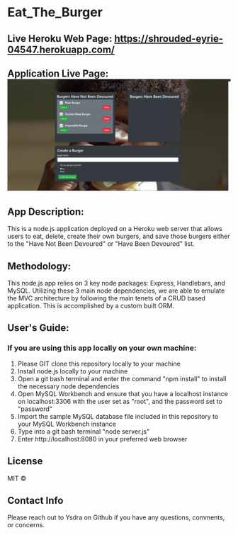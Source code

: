 # Eat_The_Burger

## Live Heroku Web Page: https://shrouded-eyrie-04547.herokuapp.com/

## Application Live Page: ![Burger App](https://github.com/Ysdra/Eat_The_Burger/blob/master/Burgers%20Screenshot.PNG)   


## App Description:
This is a node.js application deployed on a Heroku web server that allows users to eat, delete, create their own burgers, and save those burgers either to the "Have Not Been Devoured" or 
"Have Been Devoured" list. 

## Methodology:
This node.js app relies on 3 key node packages: Express, Handlebars, and MySQL. Utilizing these 3 main node dependencies, we are able to emulate the MVC architecture by following the main tenets of a CRUD based application.
This is accomplished by a custom built ORM. 


## User's Guide:

### If you are using this app locally on your own machine:
1. Please GIT clone this repository locally to your machine
2. Install node.js locally to your machine
3. Open a git bash terminal and enter the command "npm install" to install the necessary node dependencies 
4. Open MySQL Workbench and ensure that you have a localhost instance on localhost:3306 with the user set as "root", and the password set to "password"
5. Import the sample MySQL database file included in this repository to your MySQL Workbench instance
6. Type into a git bash terminal "node server.js"
7. Enter http://localhost:8080 in your preferred web browser 

## License 
MIT © 

## Contact Info
Please reach out to Ysdra on Github if you have any questions, comments, or concerns. 
